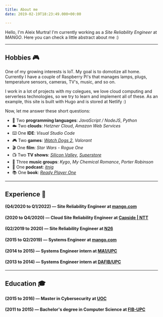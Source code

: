 ```yaml
---
title: About me
date: 2019-02-19T18:23:49.000+00:00

---
```

Hello, I'm Aleix Murtra! I'm currently working as a *Site Reliability Engineer* at *MANGO*. Here you can check a little abstract about me :)

***

## Hobbies 🎮

One of my growing interests is IoT. My goal is to domotize all home. Currently I have a couple of Raspberry Pi's that manages lamps, plugs, temperature sensors, cameras, TV's, music, and so on.

I work in a lot of projects with my colegues, we love cloud computing and serverless technologies, so we try to learn and implement all of these. As an example, this site is built with Hugo and is stored at Netlify :)

Now, let me answer these short questions:

* 📃️ Two **programming languages**: _JavaScript / NodeJS_, _Python_
* ☁️ Two **clouds**: _Hetzner Cloud_, _Amazon Web Services_
* ⌨️ One **IDE**: _Visual Studio Code_
* 🎮 Two **games**: <a href="https://amzn.to/2BK6UDa" target="_blank">_Watch Dogs 2_</a>, _Valorant_
* 🎬 One **film**: _Star Wars - Rogue One_
* 📺 Two **TV shows**: <a href="https://es.hboespana.com/series/silicon-valley/65878e1f-364b-4370-8dc2-938957be8040" target="_blank">_Silicon Valley_</a>, <a href="https://www.netflix.com/es/title/80061132" target="_blank">_Superstore_</a>
* 🎵 Three **music groups**: _Kygo_, _My Chemical Romance_, _Porter Robinson_
* 🎤 One **podcast**: <a href="https://open.spotify.com/show/75ao7vbM0cH7SKIsyYN3iZ?si=6a1ec4252ddb4e4e" target="_blank">_itnig_</a>
* 📚 One **book**: <a href="https://amzn.to/2V5zNRu" target="_blank">_Ready Player One_</a>

***

## Experience 📰

#### (Q4/2020 to Q1/2022) —    Site Reliability Engineer at [mango.com](http://mango.com)

#### (2020 to Q4/2020) —    Cloud Site Reliability Engineer at [Capside | NTT](https://twitter.com/capside)

#### (Q2/2019 to 2020) —	Site Reliability Engineer at [N26](https://n26.com)

#### (2015 to Q2/2019) —	Systems Engineer at [mango.com](http://mango.com)

#### (2014 to 2015) — Systems Engineer intern at [MA1/UPC](https://mat.upc.edu/ca)

#### (2013 to 2014) — Systems Engineer intern at [DAFIB/UPC](http://dafib.upc.edu/)


***

## Education 🎓

#### (2015 to 2016) — Master in Cybersecurity at [UOC](https://www.uoc.edu)

#### (2011 to 2015) — Bachelor's degree in Computer Science at [FIB-UPC](https://www.upc.edu)